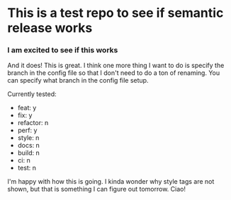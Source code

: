 # This is a test repo to see if semantic release works

### I am excited to see if this works

And it does! This is great. I think one more thing I want to do is specify the branch in the config file so that I don't need to do a ton of renaming.
You can specify what branch in the config file setup.

Currently tested:
- feat: y
- fix: y
- refactor: n
- perf: y
- style: n
- docs: n
- build: n
- ci: n
- test: n

I'm happy with how this is going. I kinda wonder why style tags are not shown, but that is something I can figure out tomorrow. Ciao!
